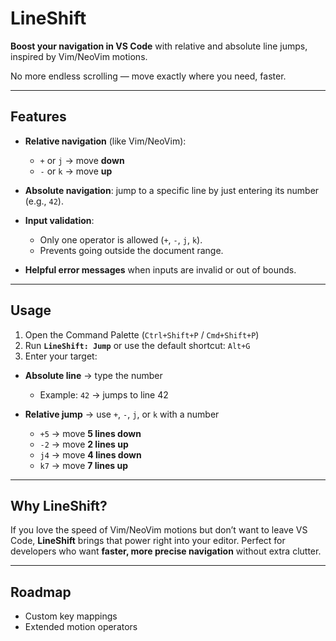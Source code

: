 # LineShift

**Boost your navigation in VS Code** with relative and absolute line jumps, inspired by Vim/NeoVim motions.

No more endless scrolling — move exactly where you need, faster.

---

## Features

* **Relative navigation** (like Vim/NeoVim):

  * `+` or `j` → move **down**
  * `-` or `k` → move **up**
* **Absolute navigation**: jump to a specific line by just entering its number (e.g., `42`).
* **Input validation**:

  * Only one operator is allowed (`+`, `-`, `j`, `k`).
  * Prevents going outside the document range.
* **Helpful error messages** when inputs are invalid or out of bounds.

---

## Usage

1. Open the Command Palette (`Ctrl+Shift+P` / `Cmd+Shift+P`)
2. Run **`LineShift: Jump`** or use the default shortcut: `Alt+G`
3. Enter your target:

* **Absolute line** → type the number

  * Example: `42` → jumps to line 42
* **Relative jump** → use `+`, `-`, `j`, or `k` with a number

  * `+5` → move **5 lines down**
  * `-2` → move **2 lines up**
  * `j4` → move **4 lines down**
  * `k7` → move **7 lines up**

---

## Why LineShift?

If you love the speed of Vim/NeoVim motions but don’t want to leave VS Code, **LineShift** brings that power right into your editor. Perfect for developers who want **faster, more precise navigation** without extra clutter.

---

## Roadmap

* Custom key mappings
* Extended motion operators
